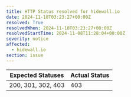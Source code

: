 ```yaml
---
title: HTTP Status resolved for hidewall.io
date: 2024-11-18T03:23:27+00:00Z
resolved: True
resolvedWhen: 2024-11-18T03:23:27+00:00Z
resolvedStartTime: 2024-11-08T11:28:04+00:00Z
severity: notice
affected:
  - hidewall.io
section: issue
---
```


| Expected Statuses | Actual Status  |
|-------------------|----------------|
| 200, 301, 302, 403 | 403 |
